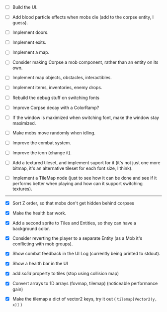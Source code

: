 

- [ ] Build the UI.

- [ ] Add blood particle effects when mobs die (add to the corpse entity, I guess).
- [ ] Implement doors.
- [ ] Implement exits.
- [ ] Implement a map.
- [ ] Consider making Corpse a mob component, rather than an entity on its own.

- [ ] Implement map objects, obstacles, interactibles.
- [ ] Implement items, inventories, enemy drops.

- [ ] Rebuild the debug stuff on switching fonts
- [ ] Improve Corpse decay with a ColorRamp?

- [ ] If the window is maximized when switching font, make the window stay maximized.
- [ ] Make mobs move randomly when idling.
- [ ] Improve the combat system.
- [ ] Improve the icon (change it).
- [ ] Add a textured tileset, and implement suport for it (it's not just one more bitmap, it's an alternative tileset for each font size, I think).

- [ ] Implement a TileMap node (just to see how it can be done and see if it performs better when playing and how can it support switching textures).

------------------------------------------------------------

- [x] Sort Z order, so that mobs don't get hidden behind corpses
- [x] Make the health bar work.
- [x] Add a second sprite to Tiles and Entities, so they can have a background color.
- [x] Consider reverting the player to a separate Entity (as a Mob it's conflicting with mob groups).

- [x] Show combat feedback in the UI Log (currently being printed to stdout).
- [x] Show a health bar in the UI
- [x] add _solid_ property to tiles (stop using collision map)

- [x] Convert arrays to 1D arrays (fovmap, tilemap) (noticeable performance gain)
- [x] Make the tilemap a dict of vector2 keys, try it out ( `tilemap[Vector2(y, x)]` )